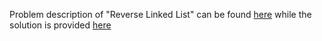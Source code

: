 Problem description of "Reverse Linked List" can be found [here](https://leetcode.com/problems/reverse-linked-list/description/) while the solution is provided [here](https://github.com/aurimas13/Solutions-To-Problems/blob/main/LeetCode/Python%20Solutions/Reverse%20Linked%20List/reverse.py)